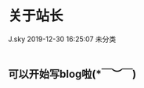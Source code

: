 <div class="blog-article">
<h1 class="title">关于站长</h1>
<span class="author">J.sky</span>
<span class="time">2019-12-30 16:25:07</span>
<span class="tag">未分类</span>
</div>
</br>

## 可以开始写blog啦(*￣︶￣)